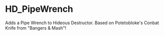 # HD_PipeWrench
Adds a Pipe Wrench to Hideous Destructor. Based on Potetobloke's Conbat Knife from "Bangers &amp; Mash"!
